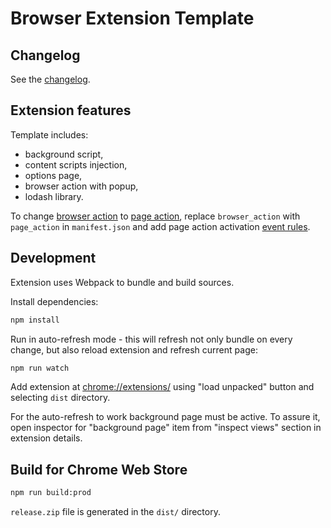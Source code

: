 # Browser Extension Template

## Changelog

See the [changelog](CHANGELOG.md).

## Extension features

Template includes:
- background script,
- content scripts injection,
- options page,
- browser action with popup,
- lodash library.

To change [browser action](https://developer.chrome.com/extensions/browserAction)
to [page action](https://developer.chrome.com/extensions/pageAction),
replace `browser_action` with `page_action` in `manifest.json`
and add page action activation [event rules](https://developer.chrome.com/extensions/manifest/event_rules).

## Development

Extension uses Webpack to bundle and build sources.

Install dependencies:

```bash
npm install
```

Run in auto-refresh mode - this will refresh not only bundle on every change,
but also reload extension and refresh current page:

```bash
npm run watch
```

Add extension at [chrome://extensions/](chrome://extensions/)
using "load unpacked" button and selecting `dist` directory. 

For the auto-refresh to work background page must be active.
To assure it, open inspector for "background page" item
from "inspect views" section in extension details.

## Build for Chrome Web Store

```bash
npm run build:prod
```

`release.zip` file is generated in the `dist/` directory.
